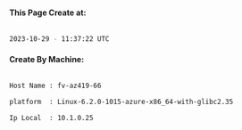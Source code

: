 
   
#### This Page Create at:

```bash

2023-10-29 - 11:37:22 UTC

```

#### Create By Machine:

```bash

Host Name : fv-az419-66

platform  : Linux-6.2.0-1015-azure-x86_64-with-glibc2.35

Ip Local  : 10.1.0.25

```

